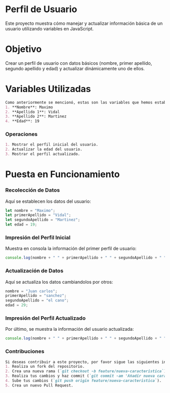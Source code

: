 
# Perfil de Usuario
Este proyecto muestra cómo manejar y actualizar información básica de un usuario utilizando variables en JavaScript.

# Objetivo
Crear un perfil de usuario con datos básicos (nombre, primer apellido, segundo apellido y edad) y actualizar dinámicamente uno de ellos.

# Variables Utilizadas
```markdown
Como anteriormente se mencionó, estas son las variables que hemos establecido:
1. **Nombre**: Maximo
2. **Apellido 1**: Vidal
3. **Apellido 2**: Martinez
4. **Edad**: 19
```
### Operaciones
```markdown
1. Mostrar el perfil inicial del usuario.
2. Actualizar la edad del usuario.
3. Mostrar el perfil actualizado.
```

# Puesta en Funcionamiento

### Recolección de Datos
Aquí se establecen los datos del usuario:
```javascript
let nombre = "Maximo";
let primerApellido = "Vidal";
let segundoApellido = "Martinez";
let edad = 19;
```

### Impresión del Perfil Inicial
Muestra en consola la información del primer perfil de usuario:
```javascript
console.log(nombre + " " + primerApellido + " " + segundoApellido + " " +  "tiene" + " " +  edad + " " +  "años");
```

### Actualización de Datos
Aquí se actualiza los datos cambiandolos por otros:
```javascript
nombre = "Juan carlos";
primerApellido = "sanchez";
segundoApellido = "el cano";
edad = 29;
```

### Impresión del Perfil Actualizado
Por último, se muestra la información del usuario actualizada:
```javascript
console.log(nombre + " " + primerApellido + " " + segundoApellido + " " +  "tiene" + " " +  edad + " " +  "años");
```

### Contribuciones
```markdown
Si deseas contribuir a este proyecto, por favor sigue las siguientes instrucciones:
1. Realiza un fork del repositorio.
2. Crea una nueva rama (`git checkout -b feature/nueva-caracteristica`).
3. Realiza tus cambios y haz commit (`git commit -am 'Añadir nueva característica'`).
4. Sube tus cambios (`git push origin feature/nueva-caracteristica`).
5. Crea un nuevo Pull Request.
```
